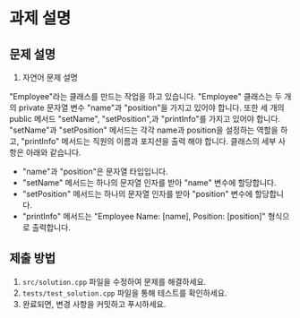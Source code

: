 # 과제 설명

## 문제 설명
1. 자연어 문제 설명

"Employee"라는 클래스를 만드는 작업을 하고 있습니다. "Employee" 클래스는 두 개의 private 문자열 변수 "name"과 "position"을 가지고 있어야 합니다. 또한 세 개의 public 메서드 "setName", "setPosition",과 "printInfo"를 가지고 있어야 합니다. "setName"과 "setPosition" 메서드는 각각 name과 position을 설정하는 역할을 하고, "printInfo" 메서드는 직원의 이름과 포지션을 출력 해야 합니다. 클래스의 세부 사항은 아래와 같습니다.

- "name"과 "position"은 문자열 타입입니다.
- "setName" 메서드는 하나의 문자열 인자를 받아 "name" 변수에 할당합니다.
- "setPosition" 메서드는 하나의 문자열 인자를 받아 "position" 변수에 할당합니다.
- "printInfo" 메서드는 "Employee Name: [name], Position: [position]" 형식으로 출력합니다.

## 제출 방법
1. `src/solution.cpp` 파일을 수정하여 문제를 해결하세요.
2. `tests/test_solution.cpp` 파일을 통해 테스트를 확인하세요.
3. 완료되면, 변경 사항을 커밋하고 푸시하세요.
